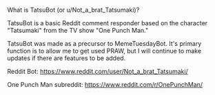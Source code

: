 What is TatsuBot (or u/Not_a_brat_Tatsumaki)?

TatsuBot is a basic Reddit comment responder based on the character "Tatsumaki" from the TV show "One Punch Man." 


TatsuBot was made as a precursor to MemeTuesdayBot. It's primary function is to allow me to get used PRAW, but I will continue to make updates if there are features to be added.


Reddit Bot: https://www.reddit.com/user/Not_a_brat_Tatsumaki/

One Punch Man subreddit: https://www.reddit.com/r/OnePunchMan/
